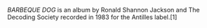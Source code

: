 _BARBEQUE DOG_ is an album by Ronald Shannon Jackson and The Decoding Society recorded in 1983 for the Antilles label.[1]
